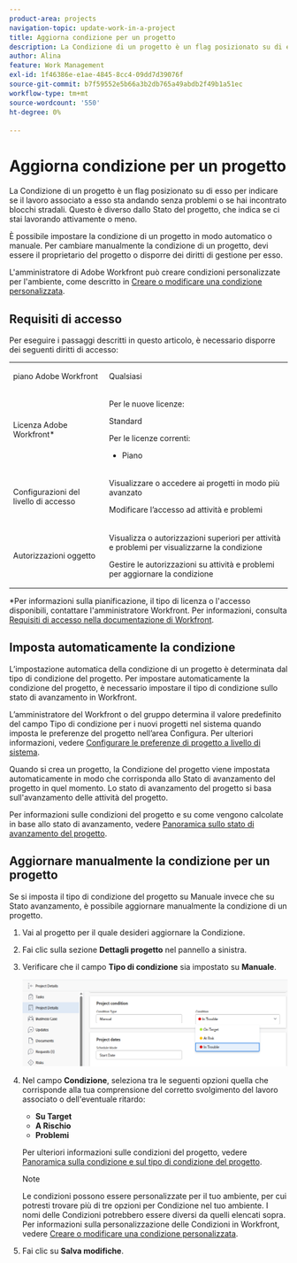```yaml
---
product-area: projects
navigation-topic: update-work-in-a-project
title: Aggiorna condizione per un progetto
description: La Condizione di un progetto è un flag posizionato su di esso per indicare se il lavoro associato a esso sta andando senza problemi o se hai incontrato blocchi stradali. Questo è diverso dallo Stato del progetto, che indica se ci stai lavorando attivamente o meno.
author: Alina
feature: Work Management
exl-id: 1f46386e-e1ae-4845-8cc4-09dd7d39076f
source-git-commit: b7f59552e5b66a3b2db765a49abdb2f49b1a51ec
workflow-type: tm+mt
source-wordcount: '550'
ht-degree: 0%

---
```


# Aggiorna condizione per un progetto

La Condizione di un progetto è un flag posizionato su di esso per indicare se il lavoro associato a esso sta andando senza problemi o se hai incontrato blocchi stradali. Questo è diverso dallo Stato del progetto, che indica se ci stai lavorando attivamente o meno.

È possibile impostare la condizione di un progetto in modo automatico o manuale. Per cambiare manualmente la condizione di un progetto, devi essere il proprietario del progetto o disporre dei diritti di gestione per esso.

L&#39;amministratore di Adobe Workfront può creare condizioni personalizzate per l&#39;ambiente, come descritto in [Creare o modificare una condizione personalizzata](../../../administration-and-setup/customize-workfront/create-manage-custom-conditions/create-edit-custom-conditions.md).

## Requisiti di accesso

Per eseguire i passaggi descritti in questo articolo, è necessario disporre dei seguenti diritti di accesso:

<table style="table-layout:auto"> 
 <col> 
 <col> 
 <tbody> 
  <tr> 
   <td role="rowheader">piano Adobe Workfront</td> 
   <td><p>Qualsiasi</p> </td> 
  </tr> 
  <tr> 
   <td role="rowheader">Licenza Adobe Workfront*</td> 
   <td>

Per le nuove licenze:
<p>Standard</p>

Per le licenze correnti:
<ul><li><p>Piano</p>
    </td> 
  </tr> 
  <tr> 
   <td role="rowheader">Configurazioni del livello di accesso</td> 
   <td> <p>Visualizzare o accedere ai progetti in modo più avanzato</p> <p>Modificare l’accesso ad attività e problemi </p> </td> 
  </tr> 
  <tr> 
   <td role="rowheader">Autorizzazioni oggetto</td> 
   <td> <p>Visualizza o autorizzazioni superiori per attività e problemi per visualizzarne la condizione</p>
   <p>Gestire le autorizzazioni su attività e problemi per aggiornare la condizione</p>
     </td> 
  </tr> 
 </tbody> 
</table>

*Per informazioni sulla pianificazione, il tipo di licenza o l&#39;accesso disponibili, contattare l&#39;amministratore Workfront. Per informazioni, consulta [Requisiti di accesso nella documentazione di Workfront](/help/quicksilver/administration-and-setup/add-users/access-levels-and-object-permissions/access-level-requirements-in-documentation.md).

## Imposta automaticamente la condizione

L’impostazione automatica della condizione di un progetto è determinata dal tipo di condizione del progetto. Per impostare automaticamente la condizione del progetto, è necessario impostare il tipo di condizione sullo stato di avanzamento in Workfront.

L’amministratore del Workfront o del gruppo determina il valore predefinito del campo Tipo di condizione per i nuovi progetti nel sistema quando imposta le preferenze del progetto nell’area Configura. Per ulteriori informazioni, vedere [Configurare le preferenze di progetto a livello di sistema](../../../administration-and-setup/set-up-workfront/configure-system-defaults/set-project-preferences.md).

Quando si crea un progetto, la Condizione del progetto viene impostata automaticamente in modo che corrisponda allo Stato di avanzamento del progetto in quel momento. Lo stato di avanzamento del progetto si basa sull&#39;avanzamento delle attività del progetto.

Per informazioni sulle condizioni del progetto e su come vengono calcolate in base allo stato di avanzamento, vedere [Panoramica sullo stato di avanzamento del progetto](../../../manage-work/projects/planning-a-project/project-progress-status.md).

## Aggiornare manualmente la condizione per un progetto

Se si imposta il tipo di condizione del progetto su Manuale invece che su Stato avanzamento, è possibile aggiornare manualmente la condizione di un progetto.

1. Vai al progetto per il quale desideri aggiornare la Condizione.
1. Fai clic sulla sezione **Dettagli progetto** nel pannello a sinistra.

1. Verificare che il campo **Tipo di condizione** sia impostato su **Manuale**.

   ![](assets/project-details-overview-select-condition.png)

1. Nel campo **Condizione**, seleziona tra le seguenti opzioni quella che corrisponde alla tua comprensione del corretto svolgimento del lavoro associato o dell&#39;eventuale ritardo:

   * **Su Target**
   * **A Rischio**
   * **Problemi**

   Per ulteriori informazioni sulle condizioni del progetto, vedere [Panoramica sulla condizione e sul tipo di condizione del progetto](../../../manage-work/projects/manage-projects/project-condition-and-condition-type.md).

   >[!NOTE]
   >
   >Le condizioni possono essere personalizzate per il tuo ambiente, per cui potresti trovare più di tre opzioni per Condizione nel tuo ambiente. I nomi delle Condizioni potrebbero essere diversi da quelli elencati sopra. Per informazioni sulla personalizzazione delle Condizioni in Workfront, vedere [Creare o modificare una condizione personalizzata](../../../administration-and-setup/customize-workfront/create-manage-custom-conditions/create-edit-custom-conditions.md).

1. Fai clic su **Salva modifiche**.
